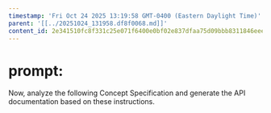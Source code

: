 ```yaml
---
timestamp: 'Fri Oct 24 2025 13:19:58 GMT-0400 (Eastern Daylight Time)'
parent: '[[../20251024_131958.df8f0068.md]]'
content_id: 2e341510fc8f331c25e071f6400e0bf02e837dfaa75d09bbb8311846eeea1ca1
---
```


# prompt:

Now, analyze the following Concept Specification and generate the API documentation based on these instructions.
